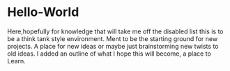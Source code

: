 # Hello-World
 Here,hopefully for knowledge that will take me off the disabled list
this is to be a think tank style environment. Ment to be the starting ground for new projects. A place for new ideas or maybe just brainstorming new twists to old ideas.
I added an outline of what I hope this will become, a place to Learn.
